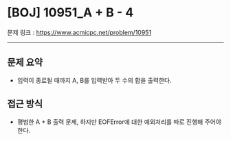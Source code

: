 # [BOJ] 10951_A + B - 4

문제 링크 : https://www.acmicpc.net/problem/10951

-----------
## 문제 요약
  - 입력이 종료될 때까지 A, B를 입력받아 두 수의 합을 출력한다.

## 접근 방식
  - 평범한 A + B 출력 문제, 하지만 EOFError에 대한 예외처리를 따로 진행해 주어야 한다.
